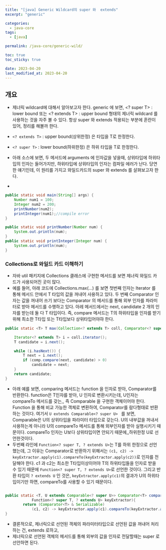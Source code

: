 ```yaml
---
title: "[java] Generic Wildcard의 super 와  extends"
excerpt: "generic"

categories:
  - java-core
tags:
  - [java]

permalink: /java-core/generic-wild/

toc: true
toc_sticky: true

date: 2023-04-20
last_modified_at: 2023-04-20
---
```


## 개요 

 - 제너릭 wildcard에 대해서 알아보고자 한다. generic 에 보면, <? super T> : lower bound 또는 <? extends T> : upper bound 형태의 제너릭 wildcard 를 사용하는 것을 자주 볼 수 있다.
 항상 super 와 extends 적용되는 부분에 혼란이 있어, 정리를 해볼까 한다. 

 - `<? extends T>` : upper bound(상위한정) 은 타입을 T로 한정한다. 
 - `<? super T>` : lower bound(하위한정) 은 하위 타입을 T로 한정한다. 

 - 아래 소스에 보면, 두 메서드에 arguments 에 인자값을 넣을때, 상위타입에 하위타입의 인자는 들어가지만, 하위타입에 상위타입의 인자는 컴파일 에러가 난다. 당연한 얘기인데, 이 원리를 가지고 와일드카드의 super 와 extends 를 살펴보고자 한다. 
 - 

```java
public static void main(String[] args) {
	Number num1 = 100;
	Integer num2 = 200;
	printNumber(num2);
	printInteger(num1);//compile error
}

public static void printNumber(Number num) {
	System.out.println(num);
}
public static void printInteger(Integer num) {
	System.out.println(num);
}
```

### Collections로 와일드 카드 이해하기

 - 자바 util 패키지에 Collections 클래스에 구현한 메서드를 보면 제너릭 와일드 카드가 사용되어진 곳이 많다. 
 - 예를 들어, 아래 코드에 Collections.max(...) 를 보면 첫번째 인자는 Iterator 를 통해 메서드 안에서 T 타입의 값을 꺼내어 사용하고 있다. 
 두 번째 Comparator 인자는 값을 꺼내어 쓰기 보다는 Comparator 의 메서드를 통해 외부 인자를 파라미터로 받아 메서드를 수행하고 있다. 
 아레 메서드에서는 next, candidate 2 개의 인자를 받는데 둘 다 T 타입이다. 즉, compare 메서드는 T의 하위타입을 인자를 받기 위해 최소한 T타입 또는 T타입보다 상위타입어야햐 한다. 

```java
public static <T> T max(Collection<? extends T> coll, Comparator<? super T> comp) {

	Iterator<? extends T> i = coll.iterator();
	T candidate = i.next();

	while (i.hasNext()) {
		T next = i.next();
		if (comp.compare(next, candidate) > 0)
			candidate = next;
	}
	return candidate;
}
```

 - 아래 예를 보면, comparing 메서드는 function 을 인자로 받아, Comparator<T>를 반환한다. function은 T인자를 받아, U 인자로 변환시키는데, U인자는 compareTo 메서드를 갖는,, 즉
 Comparable 을 구현한 객체이어야 한다. Function 을 통해 비교 가능한 객체로 변환하여, Comparator를 람다형태로 반환하는 것이다.
 여기서 `U extends Comparable<? super U> ` 를 보면, Comparable은 U의 상위타입을 파라미터 타입으로 갖는다. U의 내부값을 꺼내서 사용하는게 아니라 U의 compareTo 메서드를 통해 외부인자를 받아 실행시키기 때문이다. compareTo 인자는 U보다 상위타입이면 안되기 때문에,,하위한정 U로 선언한것이다.
 - 두번째 라인에 `Function<? super T, ? extends U>`는 T를 하위 한정으로 선언했는데, 그 이유는 Comparator<T>로 반환하기 위해서는 `(c1, c2) -> keyExtractor.apply(c1).compareTo(keyExtractor.apply(c2))`로 인자를 전달해야 한다. c1 과 c2는 최소한 T타입이상이어야 T의 하위타입들을 인자로 받을 수 있기 때문에 `Function<? super T, ? extends U>`로 선언한 것이다. 그리고 반환 타입이 `? extends U` 인 것은, `keyExtractor.apply(c1)`의 결과가 U의 하위타입이기만 하면, compareTo를 사용할 수 있기 때문이다. 

```java

public static <T, U extends Comparable<? super U>> Comparator<T> comparing(
			Function<? super T, ? extends U> keyExtractor){
		return (Comparator<T> & Serializable)
			(c1, c2) -> keyExtractor.apply(c1).compareTo(keyExtractor.apply(c2));
}

```

- 결론적으로, 제너릭으로 선언된 객체의 파라미터타입으로 선언된 값을 꺼내어 처리하는 건, extends 로하고, 
- 제너릭으로 선언된 객체의 메서드를 통해 외부의 값을 인자로 전달할때는 super 로 선안하면 된다.
